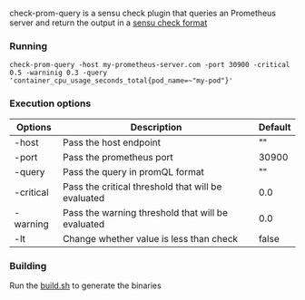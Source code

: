 check-prom-query is a sensu check plugin that queries an Prometheus server and return the output in a [sensu check format](https://docs.sensu.io/sensu-core/0.29/reference/checks/#sensu-check-specification)

### Running

```
check-prom-query -host my-prometheus-server.com -port 30900 -critical 0.5 -warninig 0.3 -query 'container_cpu_usage_seconds_total{pod_name=~"my-pod"}'
```

### Execution options

| Options | Description | Default |
| ------- | ----------- | ------- |
| -host   | Pass the host endpoint | "" |
| -port   | Pass the prometheus port | 30900 |
| -query  | Pass the query in promQL format | "" |
| -critical | Pass the critical threshold that will be evaluated | 0.0 |
| -warning | Pass the warning threshold that will be evaluated | 0.0 |
| -lt     | Change whether value is less than check | false |

### Building

Run the [build.sh](build.sh) to generate the binaries
